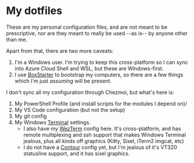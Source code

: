 # My dotfiles

These are my personal configuration files, and are not meant to be prescriptive, nor are they meant to really be used --as is-- by anyone other than me.

Apart from that, there are two more caveats:

1. I'm a Windows user. I'm trying to keep this cross-platform so I can sync into Azure Cloud Shell and WSL, but these are Windows-first.
2. I use [BoxStarter](/Jaykul/BoxStarter-Boxes) to bootstrap my computers, so there are a few things which I'm just _assuming_ will be present.

I don't sync all my configuration through Chezmoi, but what's here is:

1. My PowerShell Profile (and install scripts for the modules I depend on)/
2. My VS Code configuration (but not the setup)
3. My git config
4. My Windows [Terminal](https://github.com/Microsoft/Terminal) settings.
    - I also have my [WezTerm](https://wezfurlong.org/wezterm/) config here. It's cross-platform, and has remote multiplexing and ssh support that makes Windows Terminal jealous, plus all kinds off graphics (Kitty, Sixel, iTerm2 imgcat, etc)
    - I do not have a [Contour](http://contour-terminal.org/) config yet, but I'm jealous of it's VT320 statusline support, and it has sixel graphics.
